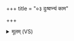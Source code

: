 +++
title = "०३ दुःष्वप्न्यं काम"

+++
<details><summary>मूलम् (VS)</summary>

दुः॒ष्वप्न्यं॑ काम दुरि॒तं च॑ कमाप्र॒जस्ता॑मस्व॒गता॒मव॑र्तिम्।  
उ॒ग्र ईशा॑नः॒ प्रति॑ मुञ्च॒ तस्मि॒न्यो अ॒स्मभ्य॑मंहूर॒णा चिकि॑त्सात् ॥
</details>